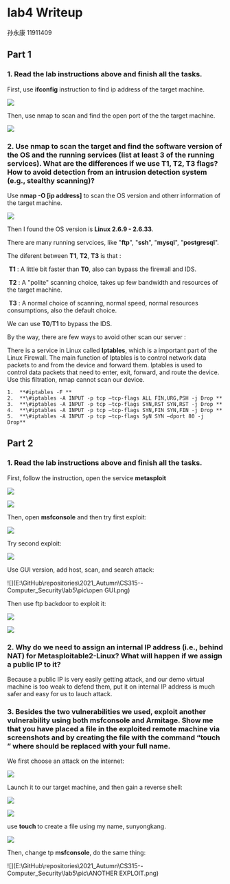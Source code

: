 # lab4	Writeup

孙永康	11911409



## Part 1

### 1. Read the lab instructions above and finish all the tasks.

First, use **ifconfig** instruction to find ip address of the target machine.

![](E:\GitHub\repositories\2021_Autumn\CS315--Computer_Security\lab5\pic\登陆并ifconfig.png)

Then, use nmap to scan and find the open port of the the target machine.

![](E:\GitHub\repositories\2021_Autumn\CS315--Computer_Security\lab5\pic\nmap.png)



### 2. Use nmap to scan the target and find the software version of the OS and the  running services (list at least 3 of the running services). What are the differences  if we use T1, T2, T3 flags? How to avoid detection from an intrusion detection  system (e.g., stealthy scanning)?

Use **nmap -O [ip address]** to scan the OS version and  otherr information of the target machine.

![](E:\GitHub\repositories\2021_Autumn\CS315--Computer_Security\lab5\pic\OS版本.png)

Then I found the OS version is **Linux 2.6.9 - 2.6.33**.

There are many running servcices, like "**ftp**", "**ssh**", "**mysql**", "**postgresql**".

The diferent between **T1**, **T2**, **T3** is that :

​	**T1** : A little bit faster than **T0**, also can bypass the firewall and IDS.

​	**T2** : A "polite" scanning choice, takes up few bandwidth and resources of the target machine.

​	**T3** : A normal choice of scanning, normal speed, normal resources consumptions, also the default choice.

We can use **T0**/**T1** to bypass the IDS.

By the way, there are few ways to avoid other scan our server :

There is a service in Linux called **Iptables**, which is a important part of the Linux Firewall. The main function of Iptables is to control network data packets to and from the device and forward them. Iptables is used to control data packets that need to enter, exit, forward, and route the device. Use this filtration, nmap cannot scan our device.

	1.	**#iptables -F **
 	2.	**\#iptables -A INPUT -p tcp –tcp-flags ALL FIN,URG,PSH -j Drop **
 	3.	**\#iptables -A INPUT -p tcp –tcp-flags SYN,RST SYN,RST -j Drop **
 	4.	**\#iptables -A INPUT -p tcp –tcp-flags SYN,FIN SYN,FIN -j Drop **
 	5.	**\#iptables -A INPUT -p tcp –tcp-flags SyN SYN –dport 80 -j Drop**



## Part 2

### 1. Read the lab instructions above and finish all the tasks.

First,  follow the instruction, open the service **metasploit**

![](E:\GitHub\repositories\2021_Autumn\CS315--Computer_Security\lab5\pic\开启metasploit.png)

![](E:\GitHub\repositories\2021_Autumn\CS315--Computer_Security\lab5\pic\进入metaspolit.png)

Then, open **msfconsole** and then try first exploit:

![](E:\GitHub\repositories\2021_Autumn\CS315--Computer_Security\lab5\pic\attack1.png)

Try second exploit:

![](E:\GitHub\repositories\2021_Autumn\CS315--Computer_Security\lab5\pic\attack2.png)

Use GUI version, add host, scan, and search attack:

![](E:\GitHub\repositories\2021_Autumn\CS315--Computer_Security\lab5\pic\open GUI.png)

Then use ftp backdoor to exploit it:

![](E:\GitHub\repositories\2021_Autumn\CS315--Computer_Security\lab5\pic\ftp.png)

![](E:\GitHub\repositories\2021_Autumn\CS315--Computer_Security\lab5\pic\ftp_ans.png)



### 2. Why do we need to assign an internal IP address (i.e., behind NAT) for  Metasploitable2-Linux? What will happen if we assign a public IP to it?

Because a public IP is very easily getting attack, and our demo virtual machine is too weak to defend them, put it on internal IP address is much safer and easy for us to lauch attack.



###  3. Besides the two vulnerabilities we used, exploit another vulnerability using both  msfconsole and Armitage. Show me that you have placed a file in the exploited  remote machine via screenshots and by creating the file with the command  “touch ” where  should be replaced with your full name.

We first choose an attack on the internet:

![](E:\GitHub\repositories\2021_Autumn\CS315--Computer_Security\lab5\pic\anotherattacj_0.png)

Launch it to our target machine, and then gain a reverse shell:

![](E:\GitHub\repositories\2021_Autumn\CS315--Computer_Security\lab5\pic\anotherattack.png)

![](E:\GitHub\repositories\2021_Autumn\CS315--Computer_Security\lab5\pic\anotherattack_2.png)

use **touch <filename>** to create a file using my name, sunyongkang.

![](E:\GitHub\repositories\2021_Autumn\CS315--Computer_Security\lab5\pic\anotherattack_3.png)

Then, change tp **msfconsole**, do the same thing:

![](E:\GitHub\repositories\2021_Autumn\CS315--Computer_Security\lab5\pic\ANOTHER EXPLOIT.png)